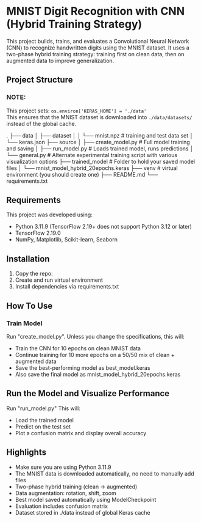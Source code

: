 # MNIST Digit Recognition with CNN (Hybrid Training Strategy)
This project builds, trains, and evaluates a Convolutional Neural Network (CNN) to recognize handwritten digits using the MNIST dataset. It uses a two-phase hybrid training strategy: training first on clean data, then on augmented data to improve generalization.

## Project Structure

### NOTE: 
This project sets: `os.environ['KERAS_HOME'] = './data'`  
This ensures that the MNIST dataset is downloaded into `./data/datasets/` instead of the global cache.

.
├── data
│   ├── dataset
│   │   └── mnist.npz       # training and test data set
│   └── keras.json
├── source
│   ├── create_model.py     # Full model training and saving
│   ├── run_model.py        # Loads trained model, runs predictions
│   └── general.py          # Alternate experimental training script with various visualization options
├── trained_model           # Folder to hold your saved model files
│   └── mnist_model_hybrid_20epochs.keras
├── venv                    # virtual environment (you should create one)
├── README.md
└── requirements.txt

## Requirements
This project was developed using:
- Python 3.11.9 (TensorFlow 2.19+ does not support Python 3.12 or later)
- TensorFlow 2.19.0
- NumPy, Matplotlib, Scikit-learn, Seaborn

## Installation
1. Copy the repo:
2. Create and run virtual environment
3. Install dependencies via requirements.txt

## How To Use
### Train Model
Run "create_model.py".
Unless you change the specifications, this will:
- Train the CNN for 10 epochs on clean MNIST data
- Continue training for 10 more epochs on a 50/50 mix of clean + augmented data
- Save the best-performing model as best_model.keras
- Also save the final model as mnist_model_hybrid_20epochs.keras

## Run the Model and Visualize Performance
Run "run_model.py"
This will:
- Load the trained model
- Predict on the test set
- Plot a confusion matrix and display overall accuracy

## Highlights
- Make sure you are using Python 3.11.9
- The MNIST data is downloaded automatically, no need to manually add files
- Two-phase hybrid training (clean → augmented)
- Data augmentation: rotation, shift, zoom
- Best model saved automatically using ModelCheckpoint
- Evaluation includes confusion matrix
- Dataset stored in ./data instead of global Keras cache